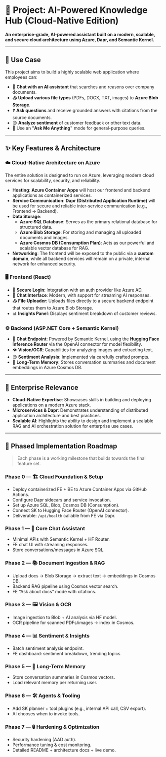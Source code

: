 # 🌟 Project: AI-Powered Knowledge Hub (Cloud-Native Edition)

**An enterprise-grade, AI-powered assistant built on a modern, scalable, and secure cloud architecture using Azure, Dapr, and Semantic Kernel.**

---

## 🎯 Use Case

This project aims to build a highly scalable web application where employees can:

-   💬 **Chat with an AI assistant** that searches and reasons over company documents.
-   📤 **Upload various file types** (PDFs, DOCX, TXT, images) to **Azure Blob Storage**.
-   ❓ **Ask questions** and receive grounded answers with citations from the source documents.
-   😊 **Analyze sentiment** of customer feedback or other text data.
-   🤔 Use an **"Ask Me Anything"** mode for general-purpose queries.

---

## ✨ Key Features & Architecture

### ☁️ Cloud-Native Architecture on Azure

The entire solution is designed to run on Azure, leveraging modern cloud services for scalability, security, and reliability.

-   **Hosting**: **Azure Container Apps** will host our frontend and backend applications as containerized services.
-   **Service Communication**: **Dapr (Distributed Application Runtime)** will be used for secure and reliable inter-service communication (e.g., Frontend → Backend).
-   **Data Storage**:
    -   **Azure SQL Database**: Serves as the primary relational database for structured data.
    -   **Azure Blob Storage**: For storing and managing all uploaded documents and images.
    -   **Azure Cosmos DB (Consumption Plan)**: Acts as our powerful and scalable vector database for RAG.
-   **Networking**: The frontend will be exposed to the public via a **custom domain**, while all backend services will remain on a private, internal network for enhanced security.

### 🖥️ Frontend (React)

-   🔐 **Secure Login**: Integration with an auth provider like Azure AD.
-   💬 **Chat Interface**: Modern, with support for streaming AI responses.
-   📤 **File Uploader**: Uploads files directly to a secure backend endpoint that routes them to Azure Blob Storage.
-   📊 **Insights Panel**: Displays sentiment breakdown of customer reviews.

### ⚙️ Backend (ASP.NET Core + Semantic Kernel)

-   🤖 **Chat Endpoint**: Powered by Semantic Kernel, using the **Hugging Face Inference Router** via the OpenAI connector for model flexibility.
-   👁️ **Vision/OCR**: Capabilities for analyzing images and extracting text.
-   😊 **Sentiment Analysis**: Implemented via carefully crafted prompts.
-   🧠 **Long-Term Memory**: Stores conversation summaries and document embeddings in Azure Cosmos DB.

---

## 🏢 Enterprise Relevance

-   **Cloud-Native Expertise**: Showcases skills in building and deploying applications on a modern Azure stack.
-   **Microservices & Dapr**: Demonstrates understanding of distributed application architecture and best practices.
-   **Scalable AI**: Highlights the ability to design and implement a scalable RAG and AI orchestration solution for enterprise use cases.

---

## 🚀 Phased Implementation Roadmap

> Each phase is a working milestone that builds towards the final feature set.

### Phase 0 — 🏗 Cloud Foundation & Setup
- Deploy containerized FE + BE to Azure Container Apps via GitHub Actions.
- Configure Dapr sidecars and service invocation.
- Set up Azure SQL, Blob, Cosmos DB (Consumption).
- Connect SK to Hugging Face Router (OpenAI connector).
- Deliverable: `/api/health` callable from FE via Dapr.

### Phase 1 — 💬 Core Chat Assistant
- Minimal APIs with Semantic Kernel + HF Router.
- FE chat UI with streaming responses.
- Store conversations/messages in Azure SQL.

### Phase 2 — 📚 Document Ingestion & RAG
- Upload docs → Blob Storage → extract text → embeddings in Cosmos DB.
- Backend RAG pipeline using Cosmos vector search.
- FE “Ask about docs” mode with citations.

### Phase 3 — 🖼 Vision & OCR
- Image ingestion to Blob + AI analysis via HF model.
- OCR pipeline for scanned PDFs/images → index in Cosmos.

### Phase 4 — 📊 Sentiment & Insights
- Batch sentiment analysis endpoint.
- FE dashboard: sentiment breakdown, trending topics.

### Phase 5 — 🧠 Long-Term Memory
- Store conversation summaries in Cosmos vectors.
- Load relevant memory per returning user.

### Phase 6 — 🛠 Agents & Tooling
- Add SK planner + tool plugins (e.g., internal API call, CSV export).
- AI chooses when to invoke tools.

### Phase 7 — 🔒 Hardening & Optimization
- Security hardening (AAD auth).
- Performance tuning & cost monitoring.
- Detailed README + architecture docs + live demo.